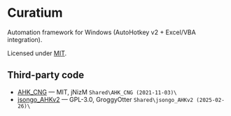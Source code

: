 # Curatium
Automation framework for Windows (AutoHotkey v2 + Excel/VBA integration).

Licensed under [MIT](LICENSE).

## Third-party code
- [AHK_CNG](https://github.com/jNizM/AHK_CNG/) — MIT, jNizM `Shared\AHK_CNG (2021-11-03)\`
- [jsongo_AHKv2](https://github.com/GroggyOtter/jsongo_AHKv2/) — GPL-3.0, GroggyOtter `Shared\jsongo_AHKv2 (2025-02-26)\`